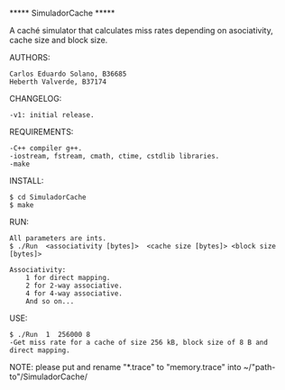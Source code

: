 ***** SimuladorCache *****

A caché simulator that calculates miss rates depending on asociativity, cache size and block size.

AUTHORS:

    Carlos Eduardo Solano, B36685
    Heberth Valverde, B37174

CHANGELOG:

    -v1: initial release.

REQUIREMENTS:

    -C++ compiler g++.
    -iostream, fstream, cmath, ctime, cstdlib libraries.
    -make

INSTALL:

    $ cd SimuladorCache
    $ make

RUN:

    All parameters are ints.
    $ ./Run  <associativity [bytes]>  <cache size [bytes]> <block size [bytes]>

    Associativity:
        1 for direct mapping.
        2 for 2-way associative.
        4 for 4-way associative.
        And so on...

USE: 

    $ ./Run  1  256000 8
    -Get miss rate for a cache of size 256 kB, block size of 8 B and direct mapping.

NOTE: please put and rename "*.trace" to "memory.trace" into ~/"path-to"/SimuladorCache/

